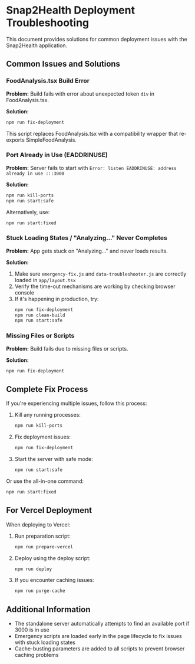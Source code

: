# Snap2Health Deployment Troubleshooting

This document provides solutions for common deployment issues with the Snap2Health application.

## Common Issues and Solutions

### FoodAnalysis.tsx Build Error

**Problem:** Build fails with error about unexpected token `div` in FoodAnalysis.tsx.

**Solution:** 
```bash
npm run fix-deployment
```

This script replaces FoodAnalysis.tsx with a compatibility wrapper that re-exports SimpleFoodAnalysis.

### Port Already in Use (EADDRINUSE)

**Problem:** Server fails to start with `Error: listen EADDRINUSE: address already in use :::3000`

**Solution:**
```bash
npm run kill-ports
npm run start:safe
```

Alternatively, use:
```bash
npm run start:fixed
```

### Stuck Loading States / "Analyzing..." Never Completes

**Problem:** App gets stuck on "Analyzing..." and never loads results.

**Solution:**
1. Make sure `emergency-fix.js` and `data-troubleshooter.js` are correctly loaded in `app/layout.tsx`
2. Verify the time-out mechanisms are working by checking browser console
3. If it's happening in production, try:
   ```bash
   npm run fix-deployment
   npm run clean-build
   npm run start:safe
   ```

### Missing Files or Scripts

**Problem:** Build fails due to missing files or scripts.

**Solution:**
```bash
npm run fix-deployment
```

## Complete Fix Process

If you're experiencing multiple issues, follow this process:

1. Kill any running processes:
   ```bash
   npm run kill-ports
   ```

2. Fix deployment issues:
   ```bash
   npm run fix-deployment
   ```

3. Start the server with safe mode:
   ```bash
   npm run start:safe
   ```

Or use the all-in-one command:
```bash
npm run start:fixed
```

## For Vercel Deployment

When deploying to Vercel:

1. Run preparation script:
   ```bash
   npm run prepare-vercel
   ```

2. Deploy using the deploy script:
   ```bash
   npm run deploy
   ```

3. If you encounter caching issues:
   ```bash
   npm run purge-cache
   ```

## Additional Information

- The standalone server automatically attempts to find an available port if 3000 is in use
- Emergency scripts are loaded early in the page lifecycle to fix issues with stuck loading states
- Cache-busting parameters are added to all scripts to prevent browser caching problems 